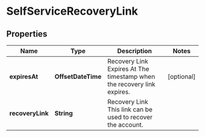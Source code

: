 

# SelfServiceRecoveryLink


## Properties

| Name | Type | Description | Notes |
|------------ | ------------- | ------------- | -------------|
|**expiresAt** | **OffsetDateTime** | Recovery Link Expires At  The timestamp when the recovery link expires. |  [optional] |
|**recoveryLink** | **String** | Recovery Link  This link can be used to recover the account. |  |



